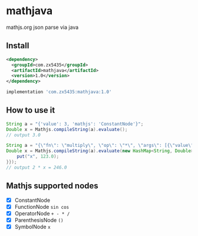 # mathjava
mathjs.org json parse via java

## Install

```xml
<dependency>
  <groupId>com.zx5435</groupId>
  <artifactId>mathjava</artifactId>
  <version>1.0</version>
</dependency>
```
```groovy
implementation 'com.zx5435:mathjava:1.0'
```

## How to use it

```groovy
String a = "{'value': 3, 'mathjs': 'ConstantNode'}";
Double x = Mathjs.compileString(a).evaluate();
// output 3.0
```

```groovy
String a = "{\"fn\": \"multiply\", \"op\": \"*\", \"args\": [{\"value\": 2, \"mathjs\": \"ConstantNode\"}, {\"name\": \"x\", \"mathjs\": \"SymbolNode\"}], \"mathjs\": \"OperatorNode\", \"implicit\": false}";
Double x = Mathjs.compileString(a).evaluate(new HashMap<String, Double>() {{
    put("x", 123.0);
}});
// output 2 * x = 246.0
```

## Mathjs supported nodes
 - [x] ConstantNode
 - [x] FunctionNode `sin cos`
 - [x] OperatorNode `+ - * /`
 - [x] ParenthesisNode `()`
 - [x] SymbolNode `x`
